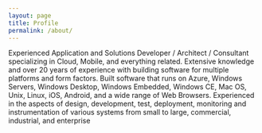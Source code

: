 ```yaml
---
layout: page
title: Profile
permalink: /about/
---
```


Experienced Application and Solutions Developer / Architect / Consultant specializing in Cloud, Mobile, and everything related. Extensive knowledge and over 20 years of experience with building software for multiple platforms and form factors. Built software that runs on Azure, Windows Servers, Windows Desktop, Windows Embedded, Windows CE, Mac OS, Unix, Linux, iOS, Android, and a wide range of Web Browsers. Experienced in the aspects of design, development, test, deployment, monitoring and instrumentation of various systems from small to large, commercial, industrial, and enterprise
